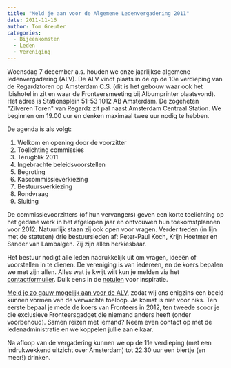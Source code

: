 ```yaml
---
title: "Meld je aan voor de Algemene Ledenvergadering 2011"
date: 2011-11-16
author: Tom Greuter
categories: 
  - Bijeenkomsten
  - Leden
  - Vereniging
---
```

Woensdag 7 december a.s. houden we onze jaarlijkse algemene ledenvergadering (ALV). De ALV vindt plaats in de op de 10e verdieping van de Regardztoren op Amsterdam C.S. (dit is het gebouw waar ook het Ibishotel in zit en waar de Fronteersmeeting bij Albumprinter plaatsvond). Het adres is Stationsplein 51-53 1012 AB Amsterdam. De zogeheten "Zilveren Toren" van Regardz zit pal naast Amsterdam Centraal Station. We beginnen om 19.00 uur en denken maximaal twee uur nodig te hebben.

De agenda is als volgt:

1. Welkom en opening door de voorzitter
2. Toelichting commissies
3. Terugblik 2011
4. Ingebrachte beleidsvoorstellen
5. Begroting
6. Kascommissieverkiezing
7. Bestuursverkiezing
8. Rondvraag
9. Sluiting

De commissievoorzitters (of hun vervangers) geven een korte toelichting op het gedane werk in het afgelopen jaar en ontvouwen hun toekomstplannen voor 2012. Natuurlijk staan zij ook open voor vragen. Verder treden (in lijn met de statuten) drie bestuursleden af: Peter-Paul Koch, Krijn Hoetmer en Sander van Lambalgen. Zij zijn allen herkiesbaar.

Het bestuur nodigt alle leden nadrukkelijk uit om vragen, ideeën of voorstellen in te dienen. De vereniging is van iedereen, en de koers bepalen we met zijn allen. Alles wat je kwijt wilt kun je melden via het [contactformulier](/contact). Duik eens in de [notulen](/vereniging/bestuur/notulen) voor inspiratie.

[Meld je zo gauw mogelijk aan voor de ALV](/vereniging/bestuur#formulier-1), zodat wij ons enigzins een beeld kunnen vormen van de verwachte toeloop. Je komst is niet voor niks. Ten eerste bepaal je mede de koers van Fronteers in 2012, ten tweede scoor je die exclusieve Fronteersgadget die niemand anders heeft (onder voorbehoud). Samen reizen met iemand? Neem even contact op met de ledenadministratie en we koppelen jullie aan elkaar.

Na afloop van de vergadering kunnen we op de 11e verdieping (met een indrukwekkend uitzicht over Amsterdam) tot 22.30 uur een biertje (en meer!) drinken.


